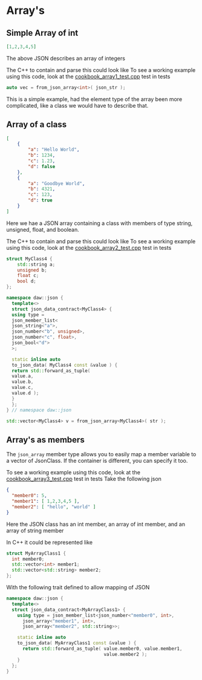 # Array's

## Simple Array of int
```json
[1,2,3,4,5]
```
The above JSON describes an array of integers

The C++ to contain and parse this could look like
To see a working example using this code, look at the [cookbook_array1_test.cpp](../tests/cookbook_array1_test.cpp) test in tests
```cpp
auto vec = from_json_array<int>( json_str );
```

This is a simple example, had the element type of the array been more complicated, like a class we would have to describe that.


## Array of a class

```json
[
	{
		"a": "Hello World", 
		"b": 1234, 
		"c": 1.23, 
		"d": false
	}, 
	{
		"a": "Goodbye World",
		"b": 4321,
		"c": 123,
		"d": true
	}
]
```

Here we hae a JSON array containing a class with members of type string, unsigned, float, and boolean.

The C++ to contain and parse this could look like
To see a working example using this code, look at the [cookbook_array2_test.cpp](../tests/cookbook_array2_test.cpp) test in tests

```C++
struct MyClass4 {
	std::string a;
	unsigned b;
	float c;
	bool d;
};

namespace daw::json {
  template<>
  struct json_data_contract<MyClass4> {
  using type =
  json_member_list<
  json_string<"a">, 
  json_number<"b", unsigned>,
  json_number<"c", float>, 
  json_bool<"d">
  >;

  static inline auto
  to_json_data( MyClass4 const &value ) {
  return std::forward_as_tuple( 
  value.a, 
  value.b, 
  value.c, 
  value.d );
  }
  };
} // namespace daw::json

std::vector<MyClass4> v = from_json_array<MyClass4>( str );
```

## Array's as members
The `json_array` member type allows you to easily map a member variable to a vector of JsonClass. If the container is different, you can specify it too.

To see a working example using this code, look at the [cookbook_array3_test.cpp](../tests/cookbook_array3_test.cpp) test in tests
Take the following json

```json
{
  "member0": 5,
  "member1": [ 1,2,3,4,5 ],
  "member2": [ "hello", "world" ]
}
```

Here the JSON class has an int member, an array of int member, and an array of string member

In C++ it could be represented like

```cpp
struct MyArrayClass1 {
  int member0;
  std::vector<int> member1;
  std::vector<std::string> member2;
};
```
With the following trait defined to allow mapping of JSON
```cpp
namespace daw::json {
  template<>
  struct json_data_contract<MyArrayClass1> {
    using type = json_member_list<json_number<"member0", int>,
      json_array<"member1", int>,
      json_array<"member2", std::string>>;

    static inline auto
    to_json_data( MyArrayClass1 const &value ) {
      return std::forward_as_tuple( value.member0, value.member1,
                                    value.member2 );
    }
  };
}
```

